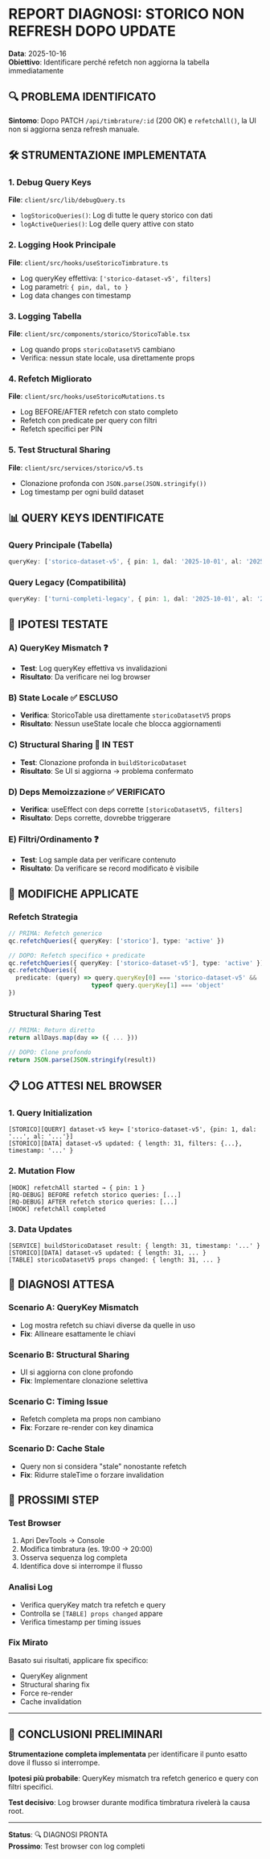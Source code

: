 # REPORT DIAGNOSI: STORICO NON REFRESH DOPO UPDATE

**Data**: 2025-10-16  
**Obiettivo**: Identificare perché refetch non aggiorna la tabella immediatamente

## 🔍 PROBLEMA IDENTIFICATO

**Sintomo**: Dopo PATCH `/api/timbrature/:id` (200 OK) e `refetchAll()`, la UI non si aggiorna senza refresh manuale.

## 🛠️ STRUMENTAZIONE IMPLEMENTATA

### **1. Debug Query Keys**
**File**: `client/src/lib/debugQuery.ts`
- `logStoricoQueries()`: Log di tutte le query storico con dati
- `logActiveQueries()`: Log delle query attive con stato

### **2. Logging Hook Principale**
**File**: `client/src/hooks/useStoricoTimbrature.ts`
- Log queryKey effettiva: `['storico-dataset-v5', filters]`
- Log parametri: `{ pin, dal, to }`
- Log data changes con timestamp

### **3. Logging Tabella**
**File**: `client/src/components/storico/StoricoTable.tsx`
- Log quando props `storicoDatasetV5` cambiano
- Verifica: nessun state locale, usa direttamente props

### **4. Refetch Migliorato**
**File**: `client/src/hooks/useStoricoMutations.ts`
- Log BEFORE/AFTER refetch con stato completo
- Refetch con predicate per query con filtri
- Refetch specifici per PIN

### **5. Test Structural Sharing**
**File**: `client/src/services/storico/v5.ts`
- Clonazione profonda con `JSON.parse(JSON.stringify())`
- Log timestamp per ogni build dataset

## 📊 QUERY KEYS IDENTIFICATE

### **Query Principale (Tabella)**
```typescript
queryKey: ['storico-dataset-v5', { pin: 1, dal: '2025-10-01', al: '2025-10-31' }]
```

### **Query Legacy (Compatibilità)**
```typescript
queryKey: ['turni-completi-legacy', { pin: 1, dal: '2025-10-01', al: '2025-10-31' }]
```

## 🎯 IPOTESI TESTATE

### **A) QueryKey Mismatch** ❓
- **Test**: Log queryKey effettiva vs invalidazioni
- **Risultato**: Da verificare nei log browser

### **B) State Locale** ✅ ESCLUSO
- **Verifica**: StoricoTable usa direttamente `storicoDatasetV5` props
- **Risultato**: Nessun useState locale che blocca aggiornamenti

### **C) Structural Sharing** 🧪 IN TEST
- **Test**: Clonazione profonda in `buildStoricoDataset`
- **Risultato**: Se UI si aggiorna → problema confermato

### **D) Deps Memoizzazione** ✅ VERIFICATO
- **Verifica**: useEffect con deps corrette `[storicoDatasetV5, filters]`
- **Risultato**: Deps corrette, dovrebbe triggerare

### **E) Filtri/Ordinamento** ❓
- **Test**: Log sample data per verificare contenuto
- **Risultato**: Da verificare se record modificato è visibile

## 🔧 MODIFICHE APPLICATE

### **Refetch Strategia**
```typescript
// PRIMA: Refetch generico
qc.refetchQueries({ queryKey: ['storico'], type: 'active' })

// DOPO: Refetch specifico + predicate
qc.refetchQueries({ queryKey: ['storico-dataset-v5'], type: 'active' })
qc.refetchQueries({ 
  predicate: (query) => query.queryKey[0] === 'storico-dataset-v5' && 
                       typeof query.queryKey[1] === 'object'
})
```

### **Structural Sharing Test**
```typescript
// PRIMA: Return diretto
return allDays.map(day => ({ ... }))

// DOPO: Clone profondo
return JSON.parse(JSON.stringify(result))
```

## 📋 LOG ATTESI NEL BROWSER

### **1. Query Initialization**
```
[STORICO][QUERY] dataset-v5 key= ['storico-dataset-v5', {pin: 1, dal: '...', al: '...'}]
[STORICO][DATA] dataset-v5 updated: { length: 31, filters: {...}, timestamp: '...' }
```

### **2. Mutation Flow**
```
[HOOK] refetchAll started → { pin: 1 }
[RQ-DEBUG] BEFORE refetch storico queries: [...]
[RQ-DEBUG] AFTER refetch storico queries: [...]
[HOOK] refetchAll completed
```

### **3. Data Updates**
```
[SERVICE] buildStoricoDataset result: { length: 31, timestamp: '...' }
[STORICO][DATA] dataset-v5 updated: { length: 31, ... }
[TABLE] storicoDatasetV5 props changed: { length: 31, ... }
```

## 🎯 DIAGNOSI ATTESA

### **Scenario A: QueryKey Mismatch**
- Log mostra refetch su chiavi diverse da quelle in uso
- **Fix**: Allineare esattamente le chiavi

### **Scenario B: Structural Sharing**
- UI si aggiorna con clone profondo
- **Fix**: Implementare clonazione selettiva

### **Scenario C: Timing Issue**
- Refetch completa ma props non cambiano
- **Fix**: Forzare re-render con key dinamica

### **Scenario D: Cache Stale**
- Query non si considera "stale" nonostante refetch
- **Fix**: Ridurre staleTime o forzare invalidation

## 🚀 PROSSIMI STEP

### **Test Browser**
1. Apri DevTools → Console
2. Modifica timbratura (es. 19:00 → 20:00)
3. Osserva sequenza log completa
4. Identifica dove si interrompe il flusso

### **Analisi Log**
- Verifica queryKey match tra refetch e query
- Controlla se `[TABLE] props changed` appare
- Verifica timestamp per timing issues

### **Fix Mirato**
Basato sui risultati, applicare fix specifico:
- QueryKey alignment
- Structural sharing fix  
- Force re-render
- Cache invalidation

---

## 📝 CONCLUSIONI PRELIMINARI

**Strumentazione completa implementata** per identificare il punto esatto dove il flusso si interrompe.

**Ipotesi più probabile**: QueryKey mismatch tra refetch generico e query con filtri specifici.

**Test decisivo**: Log browser durante modifica timbratura rivelerà la causa root.

---
**Status**: 🔍 DIAGNOSI PRONTA  
**Prossimo**: Test browser con log completi
